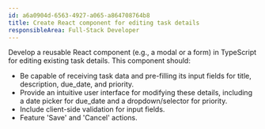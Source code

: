 ```yaml
---
id: a6a0904d-6563-4927-a065-a864708764b8
title: Create React component for editing task details
responsibleArea: Full-Stack Developer
---
```

Develop a reusable React component (e.g., a modal or a form) in TypeScript for editing existing task details. This component should:
*   Be capable of receiving task data and pre-filling its input fields for title, description, due_date, and priority.
*   Provide an intuitive user interface for modifying these details, including a date picker for due_date and a dropdown/selector for priority.
*   Include client-side validation for input fields.
*   Feature 'Save' and 'Cancel' actions.
